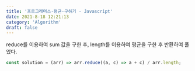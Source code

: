 ```yaml
---
title: '프로그래머스-평균-구하기 - Javascript'
date: 2021-8-18 12:21:13
category: 'Algorithm'
draft: false
---
```

reduce를 이용하여 sum 값을 구한 후, length를 이용하여 평균을 구한 후 반환하여 풀었다.
```javascript
const solution = (arr) => arr.reduce((a, c) => a + c) / arr.length;

```